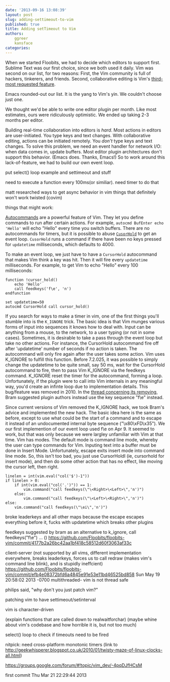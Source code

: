 ```yaml
---
date: '2013-09-16 13:08:39'
layout: post
slug: adding-settimeout-to-vim
published: true
title: Adding setTimeout to Vim
authors:
    ggreer
    kansface
categories:
---
```


When we started Floobits, we had to decide which editors to support first. Sublime Text was our first choice, since we both used it daily. Vim was second on our list, for two reasons: First, the Vim community is full of hackers, tinkerers, and friends. Second, collaborative editing is Vim's [third-most requested feature](http://www.vim.org/sponsor/vote_results.php).

Emacs rounded-out our list. It is the yang to Vim's yin. We couldn't choose just one.

We thought we'd be able to write one editor plugin per month. Like most estimates, ours were ridiculously optimistic. We ended up taking 2-3 months per editor.

Building real-time collaboration into editors is *hard*. Most actions in editors are user-initiated. You type keys and text changes. With collaborative editing, actions can be initiated remotely. You *don't* type keys and text changes. To solve this problem, we need an event handler for network I/O: when data comes in, update buffers. Most editor plugin architectures don't support this behavior. (Emacs does. Thanks, Emacs!) So to work around this lack-of-feature, we had to build our own event loop.

put select() loop example and settimeout and stuff

need to execute a function every 100ms(or similiar). need timer to do that

matt researched ways to get async behavior in vim
things that definitely won't work
twisted (covim)


things that might work:

[Autocommands](http://vimdoc.sourceforge.net/htmldoc/autocmd.html) are a powerful feature of Vim. They let you define commands to run after certain actions. For example, `autocmd BufEnter echo 'Hello'` will echo "Hello" every time you switch buffers. There are no autocommands for timers, but it is possible to abuse [`CusorHold`](http://vimdoc.sourceforge.net/htmldoc/autocmd.html#CursorHold) to get an event loop. `CusorHold` runs a command if there have been no keys pressed for `updatetime` milliseconds, which defaults to 4000. 

To make an event loop, we just have to have a `CursorHold` autocommand that makes Vim think a key was hit. Then it will fire every `updatetime` milliseconds. For example, to get Vim to echo "Hello" every 100 milliseconds:

    function !cursor_hold()
        echo 'Hello'
        call feedkeys('f\e', 'n')
    endfunction

    set updatetime=50
    autocmd CursorHold call cursor_hold()


If you search for ways to make a timer in vim, one of the first things you'll stumble into is the `K_IGNORE` trick.  The basic idea is that Vim munges various forms of input into sequences it knows how to deal with.  Input can be anything from a mouse, to the network, to a user typing (or not in some cases).  Sometimes, it is desirable to take a pass through the event loop but take no other actions.  For instance, the CursorHold autocommand fire off after 'updatetime' number of seconds if no action is taken.  The autocommand will only fire again after the user takes some action.  Vim uses K_IGNORE to fulfill this function.  Before 7.2.025, it was possible to simply change the updatetime to be quite small, say 50 ms, wait for the CursorHold autocommand to fire, then to pass Vim K_IGNORE via the feedkeys command.  K_IGNORE reset the timer for the autocommand, forming a loop.  Unfortunately, if the plugin were to call into Vim internals in any meaningful way, you'd create an infinte loop due to implementation details.  This bug/feature was removed in 2010.  In the [thread concerning its removing](http://vim.1045645.n5.nabble.com/K-IGNORE-trick-periodic-execution-td1194386.html), Bram suggested plugin authors instead use the key sequence "f\e" instead.

Since current versions of Vim removed the K_IGNORE hack, we took Bram's advice and implemented the new hack.  The basic idea here is the same as before, except to use what could be the start of a command and to escape it instead of an undocumented internal byte sequence ("\x80\xFD\x35").  We our first implemention of our event loop used f\e on Apr 9.  It seemed to work, but that was only because we were largley unfamiliar with Vim at that time.
Vim has modes.  The default mode is command line mode, whereby the user can type commands for Vim.  Inputing text into a buffer must be done in Insert Mode.  Unfortunately, escape exits insert mode into command line mode.  So, this isn't too bad, you just use CursorHoldI (ie, cursorhold for insert mode), and then do some other action that has no effect, like moving the cursor left, then right.


    linelen = int(vim.eval("col('$')-1"))
    if linelen > 0:
        if int(vim.eval("col('.')")) == 1:
            vim.command("call feedkeys(\"\<Right>\<Left>\",'n')")
        else:
            vim.command("call feedkeys(\"\<Left>\<Right>\",'n')")
    else:
        vim.command("call feedkeys(\"\ei\",'n')")
broke leaderkeys and all other maps because the escape escapes everything before it, fucks with updatetime which breaks other plugins

feedkeys suggested by bram as an alternative to k_ignore, call feedkeys("f\e") ... ()
    https://github.com/Floobits/floobits-vim/commit/4177b2a26bc42aa1bf418c58512d60f3063af33c
    
client-server (not supported by all vims, different implementation everywhere, breaks leaderkeys, forces us to call redraw (makes vim's command line blink), and is stupidly ineffcient)
    https://github.com/Floobits/floobits-vim/commit/efb4e08372bfd6a4845e91e53e11bd46525bd858
    Sun May 19 20:58:02 2013 -0700
multithreaded- vim is not thread safe


philips said, "why don't you just patch vim?"

patching vim to have settimeout/setinterval

vim is character-driven

(explain functions that are called down to realwaitforchar)
(maybe whine about vim's codebase and how horrible it is, but not too much)

select() loop to check if timeouts need to be fired

nitpick: need cross-platform monotonic timers (link to http://geekwhisperer.blogspot.co.uk/2010/01/twisty-maze-of-linux-clocks-all.html)

https://groups.google.com/forum/#!topic/vim_dev/-4pqDJfHCsM

first commit Thu Mar 21 22:29:44 2013
